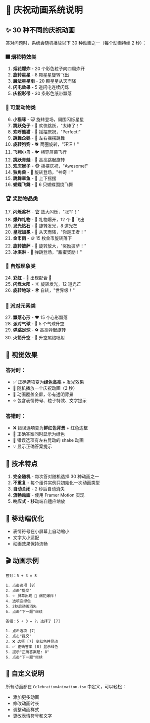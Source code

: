 # 🎉 庆祝动画系统说明

## ✨ 30 种不同的庆祝动画

答对问题时，系统会随机播放以下 30 种动画之一（每个动画持续 2 秒）：

### 🎆 烟花特效类

1. **烟花爆炸** - 20 个彩色粒子向四周炸开
2. **旋转星星** - 8 颗星星旋转飞出
3. **魔法星星雨** - 20 颗星星从天而降
4. **闪电效果** - 5 道闪电连续闪烁
5. **庆祝彩带** - 30 条彩色纸带飘落

### 🐾 可爱动物类

6. **小猫咪** - 😺 旋转登场，周围闪烁星星
7. **跳跃兔子** - 🐰 欢快跳跃，"太棒了！"
8. **欢呼熊猫** - 🐼 摇摆庆祝，"Perfect!"
9. **跳舞企鹅** - 🐧 左右摇摆跳舞
10. **旋转狗狗** - 🐕 两圈旋转，"汪汪！"
11. **飞翔小鸟** - 🐦 横穿屏幕飞行
12. **跳跃青蛙** - 🐸 高高跳起旋转
13. **欢庆猴子** - 🐵 摇摆庆祝，"Awesome!"
14. **独角兽** - 🦄 旋转登场，"神奇！"
15. **跳舞章鱼** - 🐙 上下摇摆
16. **蝴蝶飞舞** - 🦋 6 只蝴蝶围绕飞舞

### 🏆 奖励物品类

17. **闪烁奖杯** - 🏆 放大闪烁，"冠军！"
18. **爆炸礼物** - 🎁 礼物爆开，12 个 🎊 飞出
19. **发光钻石** - 💎 旋转发光，8 道光芒
20. **皇冠加冕** - 👑 从天而降，"你是王者！"
21. **金币雨** - 🪙 15 枚金币旋转落下
22. **旋转披萨** - 🍕 旋转放大，"奖励披萨！"
23. **冰淇淋** - 🍦 弹跳登场，"甜蜜奖励！"

### 🌟 自然现象类

24. **彩虹** - 🌈 出现配合 🎉
25. **闪烁太阳** - ☀️ 旋转发光，12 道光芒
26. **旋转地球** - 🌍 自转，"世界级！"

### 🎈 派对元素类

27. **飘落心形** - ❤️ 15 个心形飘落
28. **派对气球** - 🎈 5 个气球升空
29. **弹跳足球** - ⚽ 高高弹起旋转
30. **火箭升空** - 🚀 升空尾焰喷射

## 🎨 视觉效果

### 答对时：

- ✅ 正确选项变为**绿色高亮** + 发光效果
- 🎉 随机播放一个庆祝动画（2 秒）
- 💫 动画覆盖全屏，带有透明背景
- ⭐ 包含表情符号、粒子特效、文字提示

### 答错时：

- ❌ 错误选项变为**鲜红色背景** + 红色边框
- 📍 正确答案同时显示为绿色
- 🔴 错误选项有左右晃动的 shake 动画
- 💡 显示正确答案提示

## 🎯 技术特点

1. **完全随机** - 每次答对随机选择 30 种动画之一
2. **不重复** - 每个组件实例只初始化一次动画类型
3. **自动关闭** - 2 秒后自动消失
4. **流畅动画** - 使用 Framer Motion 实现
5. **响应式** - 移动端自适应缩放

## 📱 移动端优化

- 表情符号在小屏幕上自动缩小
- 文字大小适配
- 动画效果保持流畅

## 🎬 动画示例

```
答对：5 + 3 = 8

1. 点击选项 [8]
2. 点击"提交"
3. ✨ 屏幕出现 🎉 烟花爆炸！
4. 选项变绿色
5. 2秒后动画消失
6. 点击"下一题"继续
```

```
答错：5 + 3 = ?，选择了 [7]

1. 点击选项 [7]
2. 点击"提交"
3. ❌ 选项 [7] 变红色并晃动
4. ✅ 正确答案 [8] 显示绿色
5. 提示"正确答案是: 8"
6. 点击"下一题"继续
```

## 🔧 自定义说明

所有动画都在 `CelebrationAnimation.tsx` 中定义，可以轻松：

- 添加更多动画
- 修改动画时长
- 调整动画样式
- 更改表情符号和文字
